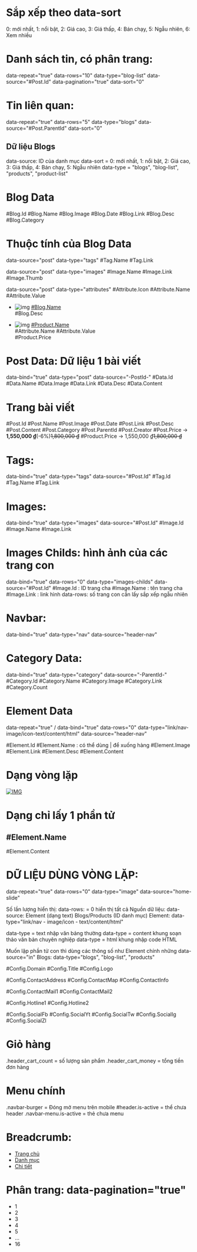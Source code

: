 

# Sắp xếp theo data-sort
0: mới nhất, 1: nổi bật, 2: Giá cao, 3: Giá thấp, 4: Bán chạy, 5: Ngẫu nhiên, 6: Xem nhiều


# Danh sách tin, có phân trang:
data-repeat="true" data-rows="10" data-type="blog-list" data-source="#Post.Id" data-pagination="true" data-sort="0"


# Tin liên quan:
data-repeat="true" data-rows="5" data-type="blogs" data-source="#Post.ParentId"  data-sort="0"


## Dữ liệu Blogs
<div data-repeat="true" data-rows="0" data-type="blogs" data-source="ID" data-sort="0">
data-source: ID của danh mục
data-sort = 0: mới nhất, 1: nổi bật, 2: Giá cao, 3: Giá thấp, 4: Bán chạy, 5: Ngẫu nhiên
data-type = "blogs", "blog-list", "products", "product-list"

# Blog Data
#Blog.Id
#Blog.Name
#Blog.Image
#Blog.Date
#Blog.Link
#Blog.Desc
#Blog.Category 

# Thuộc tính của Blog Data
data-source="post" data-type="tags" 
  #Tag.Name
  #Tag.Link

data-source="post" data-type="images" 
  #Image.Name
  #Image.Link
  #Image.Thumb

data-source="post" data-type="attributes" 
  #Attribute.Icon
  #Attribute.Name
  #Attribute.Value

<ul data-repeat="true" data-rows="3" data-type="blogs"
  data-source="#Data.Id" data-sort="1">
</ul>

<ul data-repeat="true" data-rows="10" data-type="blog-list"
  data-source="#Post.Id" data-sort="1" data-pagination="true">
  <li class="column is-full">
    <img src="#Blog.Thumb" alt="img">
    <a href="#Blog.Link">#Blog.Name</a>
    <div>#Blog.Desc</div>
  </li>
</ul>

<ul data-repeat="true" data-rows="12" data-type="products"
  data-source="#Data.Id" data-sort="1">
</ul>

<ul data-repeat="true" data-rows="12" data-type="product-list"
  data-source="#Post.Id" data-sort="1" data-pagination="true">
  <li class="column is-one-quarter-tablet is-half-mobile product_item">
    <img src="#Product.Thumb" alt="img">
    <a href="#Product.Link">#Product.Name</a>
    <div data-type="attributes" data-source="post" data-rows="3">
      <span>#Attribute.Name #Attribute.Value</span>
    </div>
    <div>#Product.Price</div>
    <a class="icon is_like" onclick="addFavorite(this)" data-id="#Product.Id"></a>
  </li>
</ul>


# Post Data: Dữ liệu 1 bài viết
data-bind="true" data-type="post" data-source="-PostId-"
#Data.Id
#Data.Name
#Data.Image
#Data.Link
#Data.Desc
#Data.Content 

# Trang bài viết
#Post.Id
#Post.Name
#Post.Image
#Post.Date
#Post.Link
#Post.Desc
#Post.Content
#Post.Category
#Post.ParentId
#Post.Creator
#Post.Price → <strong>1,550,000 ₫</strong><span>(-6%)</span><del>1,800,000 ₫</del>
#Product.Price  → <span>1,550,000 ₫</span><del>1,800,000 ₫</del>


# Tags:
data-bind="true" data-type="tags" data-source="#Post.Id"
#Tag.Id
#Tag.Name
#Tag.Link

# Images:
data-bind="true" data-type="images" data-source="#Post.Id"
#Image.Id
#Image.Name
#Image.Link

# Images Childs: hình ảnh của các trang con
data-bind="true" data-rows="0" data-type="images-childs" data-source="#Post.Id"
#Image.Id : ID trang cha
#Image.Name : tên trang cha
#Image.Link : link hình
data-rows: số trang con cần lấy
sắp xếp ngẫu nhiên

# Navbar:
data-bind="true" data-type="nav" data-source="header-nav"


# Category Data:
data-bind="true" data-type="category" data-source="-ParentId-"
#Category.Id
#Category.Name
#Category.Image
#Category.Link
#Category.Count

# Element Data
data-repeat="true" / data-bind="true"
data-rows="0"
data-type="link/nav-image/icon-text/content/html"
data-source="header-nav"

#Element.Id
#Element.Name : có thể dùng | để xuống hàng
#Element.Image
#Element.Link
#Element.Desc
#Element.Content 

# Dạng vòng lặp
<div data-repeat="true" data-rows="3"
  data-type="image-text" data-source="home-slide">
  <a href="#Element.Link">
    <img src="#Element.Image" data-thumb="#Element.Image" alt="IMG" title="#htmlcaption#Element.Id" />
  </a>
</div>

# Dạng chỉ lấy 1 phần tử
<section data-bind="true" data-type="content-image" data-source="home-info">
  <div class="container">
    <h2>#Element.Name</h2>
    <div class="content">#Element.Content</div>
  </div>
</section>


# DỮ LIỆU DÙNG VÒNG LẶP:
data-repeat="true" data-rows="0" data-type="image" data-source="home-slide"

Số lần lượng hiển thị: data-rows: = 0 hiển thị tất cả
Nguồn dữ liệu: data-source:
Element (dạng text)
Blogs/Products (ID danh mục)
Element: data-type="link/nav - image/icon - text/content/html"

data-type = text nhập văn bảng thường
data-type = content khung soạn thảo văn bản chuyên nghiệp
data-type = html khung nhập code HTML

Muốn lặp phần tử con thì dùng các thông số như Element chính những data-source="in"
Blogs: data-type="blogs", "blog-list", "products"



<!-- Cấu hình hệ thống -->
#Config.Domain
#Config.Title
#Config.Logo
<!-- Thông tin liên hệ -->
#Config.ContactAddress
#Config.ContactMap
#Config.ContactInfo
<!-- Email -->
#Config.ContactMail1
#Config.ContactMail2
<!-- Hotline -->
#Config.Hotline1
#Config.Hotline2
<!-- Mạng xã hội -->
#Config.SocialFb
#Config.SocialYt
#Config.SocialTw
#Config.SocialIg
#Config.SocialZl


# Giỏ hàng
.header_cart_count = số lượng sản phẩm
.header_cart_money = tổng tiền đơn hàng

# Menu chính
.navbar-burger = Đóng mở menu trên mobile
#header.is-active = thể chưa header
.navbar-menu.is-active = thẻ chưa menu


# Breadcrumb:
<nav class="breadcrumb is-size-7">
  <ul data-bind="true" data-type="breadcrumb" data-source="#Post.Id">
    <li><a href="/">Trang chủ</a></li>
    <li><a href="/">Danh mục</a></li>
    <li class="is-active"><a href="#">Chi tiết</a></li>
  </ul>
</nav>

# Phân trang: data-pagination="true"
<!-- Phân trang -->
<nav class="pagination is-centered">
  <ul class="pagination-list">
    <li><a class="pagination-link is-current">1</a></li>
    <li><a class="pagination-link">2</a></li>
    <li><a class="pagination-link">3</a></li>
    <li><a class="pagination-link">4</a></li>
    <li><a class="pagination-link">5</a></li>
    <li><span class="pagination-ellipsis">…</span></li>
    <li><a class="pagination-link">16</a></li>
  </ul>
</nav>